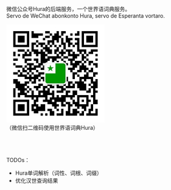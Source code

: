 微信公众号Hura的后端服务，一个世界语词典服务。  
Servo de WeChat abonkonto Hura, servo de Esperanta vortaro.

![](/qrcode_258.jpg)  
（微信扫二维码使用世界语词典Hura）

<br><br><br>
TODOs：
* Hura单词解析（词性、词根、词缀）
* 优化汉世查询结果
